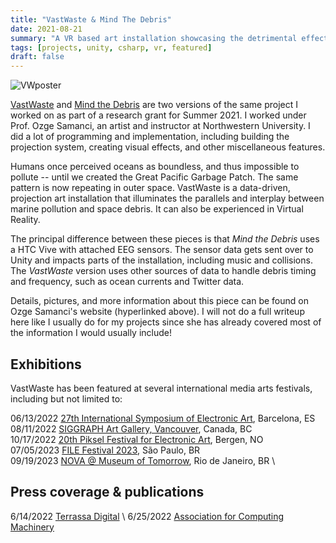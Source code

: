 ```yaml
---
title: "VastWaste & Mind The Debris"
date: 2021-08-21
summary: "A VR based art installation showcasing the detrimental effects of space and marine debris. Featured at ISEA2022, SIGGRAPH, and Piksel Festival!"
tags: [projects, unity, csharp, vr, featured]
draft: false
---
```


![VWposter](/resources/vastwaste/posterVW.jpg)

[VastWaste](https://www.ozgesamanci.com/#/vastwaste/) and [Mind the Debris](https://www.ozgesamanci.com/#/mind-the-debris/) are two versions of the same project I worked on as part of a research grant for Summer 2021. I worked under Prof. Ozge Samanci, an artist and instructor at Northwestern University. I did a lot of programming and implementation, including building the projection system, creating visual effects, and other miscellaneous features. 

Humans once perceived oceans as boundless, and thus impossible to pollute -- until we created the Great Pacific Garbage Patch. The same pattern is now repeating in outer space. VastWaste is a data-driven, projection art installation that illuminates the parallels and interplay between marine pollution and space debris. It can also be experienced in Virtual Reality.

The principal difference between these pieces is that *Mind the Debris* uses a HTC Vive with attached EEG sensors. The sensor data gets sent over to Unity and impacts parts of the installation, including music and collisions. The *VastWaste* version uses other sources of data to handle debris timing and frequency, such as ocean currents and Twitter data.

Details, pictures, and more information about this piece can be found on Ozge Samanci's website (hyperlinked above). I will not do a full writeup here like I usually do for my projects since she has already covered most of the information I would usually include!

## Exhibitions

VastWaste has been featured at several international media arts festivals, including but not limited to:

06/13/2022   [27th International Symposium of Electronic Art](https://isea2022.isea-international.org/event/citm-upc-vastwaste/), Barcelona, ES  \
08/11/2022 	 [SIGGRAPH Art Gallery, Vancouver](https://s2022.siggraph.org/presentation/?id=artg_158&sess=sess227), Canada, BC \
10/17/2022   [20th Piksel Festival for Electronic Art](https://22.piksel.no/), Bergen, NO \
07/05/2023   [FILE Festival 2023](https://file.org.br/), São Paulo, BR \
09/19/2023   [NOVA @ Museum of Tomorrow](https://museudoamanha.org.br/en), Rio de Janeiro, BR \


## Press coverage & publications

6/14/2022   [Terrassa Digital](https://terrassadigital.cat/veure-la-deixalla-espacial-de-forma-immersiva-des-del-citm/) \ 
6/25/2022   [Association for Computing Machinery](https://dl.acm.org/doi/10.1145/3532837.3534952)